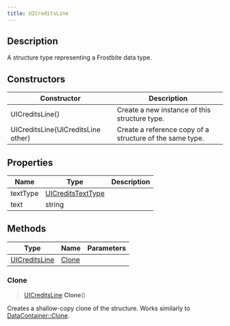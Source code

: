 ```yaml
---
title: UICreditsLine
---
```

## Description

A structure type representing a Frostbite data type.

## Constructors

| Constructor                        | Description                                              |
| ---------------------------------- | -------------------------------------------------------- |
| UICreditsLine()                    | Create a new instance of this structure type.            |
| UICreditsLine(UICreditsLine other) | Create a reference copy of a structure of the same type. |

## Properties

| Name     | Type                                   | Description |
| -------- | -------------------------------------- | ----------- |
| textType | [UICreditsTextType](/vext/ref/fb/uicreditstexttype/) |             |
| text     | string                                 |             |

## Methods

| Type                           | Name            | Parameters |
| ------------------------------ | --------------- | ---------- |
| [UICreditsLine](/vext/ref/fb/uicreditsline/) | [Clone](#clone) |            |

### Clone

> [UICreditsLine](/vext/ref/fb/uicreditsline/) **Clone**()

Creates a shallow-copy clone of the structure. Works similarly to [DataContainer::Clone](/vext/ref/shared/class/datacontainer#clone).
